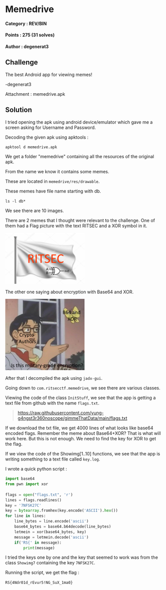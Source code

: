 # Memedrive

#### Category : REV/BIN
#### Points : 275 (31 solves)
#### Author : degenerat3

## Challenge

The best Android app for viewing memes!

-degenerat3

Attachment : memedrive.apk

## Solution 

I tried opening the apk using android device/emulator which gave me a screen asking for Username and Password.

Decoding the given apk using apktools :

```
apktool d memedrive.apk
```
We get a folder "memedrive" containing all the resources of the original apk.

From the name we know it contains some memes.

These are located in `memedrive/res/drawable`.

These memes have file name starting with db.

`ls -l db*`

We see there are 10 images.

There are 2 memes that I thought were relevant to the challenge. One of them had a Flag picture with the text RITSEC and a XOR symbol in it.

<img src="https://github.com/p1xxxel/ctf-writeups/blob/main/2021/RITSEC/Memedrive/db7.png" width="50%" height="50%">

The other one saying about encryption with Base64 and XOR.

<img src="https://github.com/p1xxxel/ctf-writeups/blob/main/2021/RITSEC/Memedrive/db8.png" width="50%" height="50%">

After that I decompiled the apk using `jadx-gui`.

Going down to `com.ritsecctf.memedrive`, we see there are various classes.

Viewing the code of the class `InitStuff`, we see that the app is getting a text file from github with the name `flags.txt`. 

> https://raw.githubusercontent.com/yung-g4ngst3r360noscope/gimmeThatData/main/flags.txt

If we download the txt file, we get 4000 lines of what looks like base64 encoded flags. Remember the meme about Base64+XOR? That is what will work here. But this is not enough. We need to find the key for XOR to get the flag.

If we view the code of the Showimg[1..10] functions, we see that the app is writing something to a text file called `key.log`.

I wrote a quick python script :

```python
import base64
from pwn import xor

flags = open("flags.txt", 'r')
lines = flags.readlines()
key = '7NFSK27C'
key = bytearray.fromhex(key.encode('ASCII').hex())
for line in lines:
    line_bytes = line.encode('ascii')
    base64_bytes = base64.b64decode(line_bytes)
    letmein = xor(base64_bytes, key)
    message = letmein.decode('ascii')
    if('RS{' in message):
        print(message)
```

I tried the keys one by one and the key that seemed to work was from the class `Showimg7` containing the key `7NFSK27C`.

Running the script, we get the flag :

`RS{4Ndr01d_rEvur5!NG_SuX_1ma0}`
